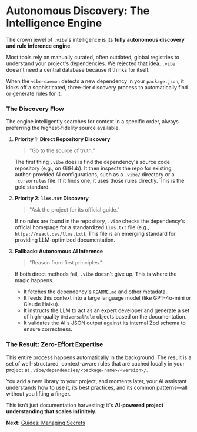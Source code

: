 # Autonomous Discovery: The Intelligence Engine

The crown jewel of `.vibe`'s intelligence is its **fully autonomous discovery and rule inference engine**.

Most tools rely on manually curated, often outdated, global registries to understand your project's dependencies. We rejected that idea. `.vibe` doesn't need a central database because it thinks for itself.

When the `vibe-daemon` detects a new dependency in your `package.json`, it kicks off a sophisticated, three-tier discovery process to automatically find or generate rules for it.

### The Discovery Flow

The engine intelligently searches for context in a specific order, always preferring the highest-fidelity source available.

1. **Priority 1: Direct Repository Discovery**
   > "Go to the source of truth."

   The first thing `.vibe` does is find the dependency's source code repository (e.g., on GitHub). It then inspects the repo for existing, author-provided AI configurations, such as a `.vibe/` directory or a `.cursorrules` file. If it finds one, it uses those rules directly. This is the gold standard.

2. **Priority 2: `llms.txt` Discovery**
   > "Ask the project for its official guide."

   If no rules are found in the repository, `.vibe` checks the dependency's official homepage for a standardized `llms.txt` file (e.g., `https://react.dev/llms.txt`). This file is an emerging standard for providing LLM-optimized documentation.

3. **Fallback: Autonomous AI Inference**
   > "Reason from first principles."

   If both direct methods fail, `.vibe` doesn't give up. This is where the magic happens.
   - It fetches the dependency's `README.md` and other metadata.
   - It feeds this context into a large language model (like GPT-4o-mini or Claude Haiku).
   - It instructs the LLM to act as an expert developer and generate a set of high-quality `UniversalRule` objects based on the documentation.
   - It validates the AI's JSON output against its internal Zod schema to ensure correctness.

### The Result: Zero-Effort Expertise

This entire process happens automatically in the background. The result is a set of well-structured, context-aware rules that are cached locally in your project at `.vibe/dependencies/<package-name>/<version>/`.

You add a new library to your project, and moments later, your AI assistant understands how to use it, its best practices, and its common patterns—all without you lifting a finger.

This isn't just documentation harvesting; it's **AI-powered project understanding that scales infinitely.**

**Next:** [Guides: Managing Secrets](../03-guides/01-managing-secrets.md)
